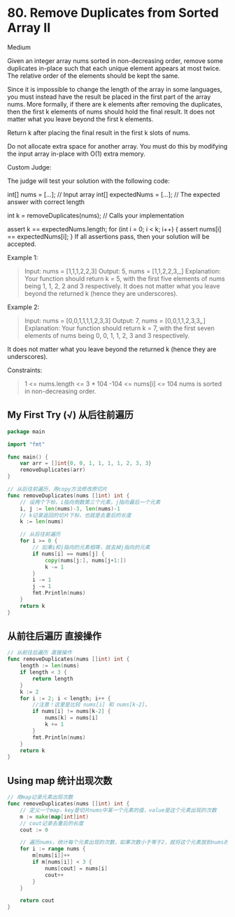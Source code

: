 # 80. Remove Duplicates from Sorted Array II

Medium

Given an integer array nums sorted in non-decreasing order, remove some duplicates in-place such that each unique element appears at most twice. The relative order of the elements should be kept the same.

Since it is impossible to change the length of the array in some languages, you must instead have the result be placed in the first part of the array nums. More formally, if there are k elements after removing the duplicates, then the first k elements of nums should hold the final result. It does not matter what you leave beyond the first k elements.

Return k after placing the final result in the first k slots of nums.

Do not allocate extra space for another array. You must do this by modifying the input array in-place with O(1) extra memory.

Custom Judge:

The judge will test your solution with the following code:

int[] nums = [...]; // Input array
int[] expectedNums = [...]; // The expected answer with correct length

int k = removeDuplicates(nums); // Calls your implementation

assert k == expectedNums.length;
for (int i = 0; i < k; i++) {
    assert nums[i] == expectedNums[i];
}
If all assertions pass, then your solution will be accepted.

Example 1:
> Input: nums = [1,1,1,2,2,3]
Output: 5, nums = [1,1,2,2,3,_]
Explanation: Your function should return k = 5, with the first five elements of nums being 1, 1, 2, 2 and 3 respectively.
It does not matter what you leave beyond the returned k (hence they are underscores).

Example 2:
> Input: nums = [0,0,1,1,1,1,2,3,3]
Output: 7, nums = [0,0,1,1,2,3,3,_,_]
Explanation: Your function should return k = 7, with the first seven elements of nums being 0, 0, 1, 1, 2, 3 and 3 respectively.

It does not matter what you leave beyond the returned k (hence they are underscores).
 

Constraints:
>1 <= nums.length <= 3 * 104
-104 <= nums[i] <= 104
nums is sorted in non-decreasing order.


## My First Try (√) 从后往前遍历

```go
package main

import "fmt"

func main() {
	var arr = []int{0, 0, 1, 1, 1, 1, 2, 3, 3}
	removeDuplicates(arr)
}

// 从后往前遍历，用copy方法修改原切片
func removeDuplicates(nums []int) int {
	// 设两个下标，i指向倒数第三个元素，j指向最后一个元素
	i, j := len(nums)-3, len(nums)-1
	// k记录返回的切片下标，也就是去重后的长度
	k := len(nums)

	// 从后往前遍历
	for i >= 0 {
		// 如果i和j指向的元素相等，就去掉j指向的元素
		if nums[i] == nums[j] {
			copy(nums[j:], nums[j+1:])
			k -= 1
		}
		i -= 1
		j -= 1
		fmt.Println(nums)
	}
	return k
}
```

## 从前往后遍历 直接操作

```go
// 从前往后遍历 直接操作
func removeDuplicates(nums []int) int {
	length := len(nums)
	if length < 3 {
		return length
	}
	k := 2
	for i := 2; i < length; i++ {
		//注意！这里是比较 nums[i] 和 nums[k-2]。
		if nums[i] != nums[k-2] {
			nums[k] = nums[i]
			k += 1
		}
		fmt.Println(nums)
	}
	return k
}
```

## Using map 统计出现次数

```go
// 用map记录元素出现次数
func removeDuplicates(nums []int) int {
	// 定义一个map，key是切片nums中某一个元素的值，value是这个元素出现的次数
	m := make(map[int]int)
	// cout记录去重后的长度
	cout := 0

	// 遍历nums，统计每个元素出现的次数，如果次数小于等于2，就将这个元素放到nums的前面，然后cout加1
	for i := range nums {
		m[nums[i]]++
		if m[nums[i]] < 3 {
			nums[cout] = nums[i]
			cout++
		}
	}

	return cout
}
```


